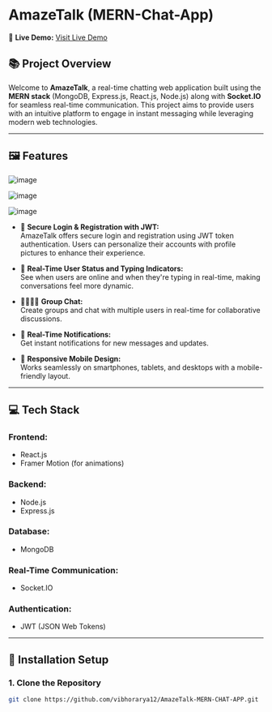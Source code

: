# AmazeTalk (MERN-Chat-App)

🔗 **Live Demo:** [Visit Live Demo](https://quickchat-gs.vercel.app/)

## 📚 Project Overview

Welcome to **AmazeTalk**, a real-time chatting web application built using the **MERN stack** (MongoDB, Express.js, React.js, Node.js) along with **Socket.IO** for seamless real-time communication. This project aims to provide users with an intuitive platform to engage in instant messaging while leveraging modern web technologies.

---

## 🖼️ Features

![image](https://github.com/user-attachments/assets/eedafa38-5f00-49af-9ebd-142a4149edbd)

![image](https://github.com/user-attachments/assets/551e87f5-91e3-4dd9-8f57-19ab65ec8bd6)

![image](https://github.com/user-attachments/assets/6844a41d-f0d2-4255-b914-b28291c70250)



- 🔐 **Secure Login & Registration with JWT:**  
  AmazeTalk offers secure login and registration using JWT token authentication. Users can personalize their accounts with profile pictures to enhance their experience.

- 🤙 **Real-Time User Status and Typing Indicators:**  
  See when users are online and when they're typing in real-time, making conversations feel more dynamic.

- 👨‍👩‍👦‍👦 **Group Chat:**  
  Create groups and chat with multiple users in real-time for collaborative discussions.

- 🔔 **Real-Time Notifications:**  
  Get instant notifications for new messages and updates.

- 📱 **Responsive Mobile Design:**  
  Works seamlessly on smartphones, tablets, and desktops with a mobile-friendly layout.

---

## 💻 Tech Stack

### Frontend:
- React.js
- Framer Motion (for animations)

### Backend:
- Node.js
- Express.js

### Database:
- MongoDB

### Real-Time Communication:
- Socket.IO

### Authentication:
- JWT (JSON Web Tokens)

---

## 🧰 Installation Setup

### 1. Clone the Repository
```bash
git clone https://github.com/vibhorarya12/AmazeTalk-MERN-CHAT-APP.git
